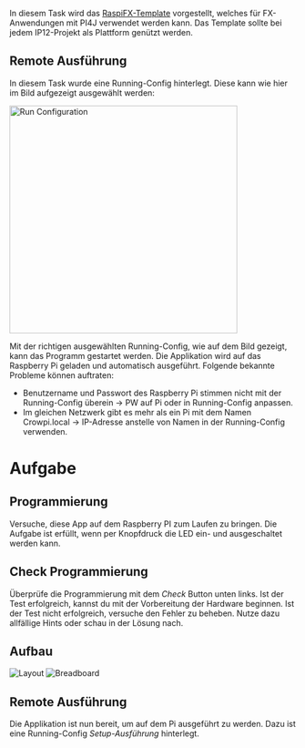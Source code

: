 In diesem Task wird das [RaspiFX-Template](https://github.com/DieterHolz/RaspPiFX-Template-Project) vorgestellt,
welches für FX-Anwendungen mit PI4J verwendet werden kann. Das Template sollte bei jedem IP12-Projekt als Plattform
genützt werden.

## Remote Ausführung
In diesem Task wurde eine Running-Config hinterlegt. Diese kann wie hier im Bild aufgezeigt ausgewählt werden:

<img src="SetupAusfuehrungRunConfig.png" alt="Run Configuration" width="400"/>

Mit der richtigen ausgewählten Running-Config, wie auf dem Bild gezeigt, kann das Programm gestartet werden.
Die Applikation wird auf das Raspberry Pi geladen und automatisch ausgeführt.
Folgende bekannte Probleme können auftraten:
- Benutzername und Passwort des Raspberry Pi stimmen nicht mit der Running-Config überein -> PW auf Pi oder in Running-Config anpassen.
- Im gleichen Netzwerk gibt es mehr als ein Pi mit dem Namen Crowpi.local -> IP-Adresse anstelle von Namen in der Running-Config verwenden.

# Aufgabe

## Programmierung
Versuche, diese App auf dem Raspberry PI zum Laufen zu bringen.
Die Aufgabe ist erfüllt, wenn per Knopfdruck die LED ein- und ausgeschaltet werden kann.

## Check Programmierung
Überprüfe die Programmierung mit dem *Check* Button unten links. Ist der Test
erfolgreich, kannst du mit der Vorbereitung der Hardware beginnen. Ist der Test nicht
erfolgreich, versuche den Fehler zu beheben. Nutze dazu allfällige Hints oder schau in
der Lösung nach.

## Aufbau
![Layout](./Layout.png)
![Breadboard](./Breadboard.png)

## Remote Ausführung
Die Applikation ist nun bereit, um auf dem Pi ausgeführt zu werden. Dazu ist eine
Running-Config *Setup-Ausführung* hinterlegt.